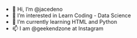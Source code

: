- 👋 Hi, I’m @jacedeno
- 👀 I’m interested in Learn Coding - Data Science
- 🌱 I’m currently learning HTML and Python
- 📫 I am @geekendzone at Instagram

<!---
jacedeno/jacedeno is a ✨ special ✨ repository because its `README.md` (this file) appears on your GitHub profile.
You can click the Preview link to take a look at your changes.
--->
